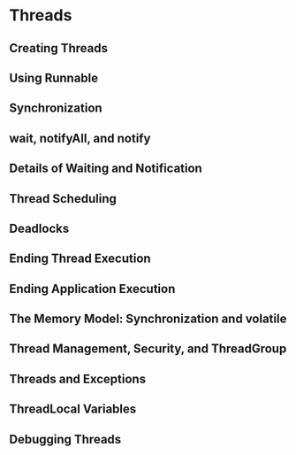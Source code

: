 # Threads
## Creating Threads
## Using Runnable
## Synchronization
## wait, notifyAll, and notify
## Details of Waiting and Notification
## Thread Scheduling
## Deadlocks
## Ending Thread Execution
## Ending Application Execution
## The Memory Model: Synchronization and volatile
## Thread Management, Security, and ThreadGroup
## Threads and Exceptions
## ThreadLocal Variables
## Debugging Threads
